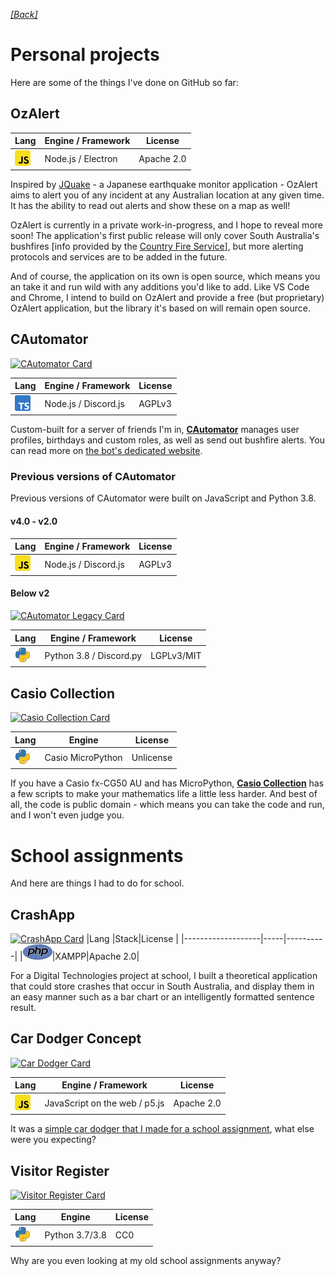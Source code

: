 [*[Back]*](README.md)
# Personal projects
Here are some of the things I've done on GitHub so far:
## OzAlert
|Lang                     |Engine / Framework|License   |
|-------------------------|------------------|----------|
|![JavaScript](src/js.png)|Node.js / Electron|Apache 2.0|

Inspired by [JQuake](https://jquake.net) - a Japanese earthquake monitor application - OzAlert aims to alert you of any incident at any Australian location at any given time. It has the ability to read out alerts and show these on a map as well!

OzAlert is currently in a private work-in-progress, and I hope to reveal more soon! The application's first public release will only cover South Australia's bushfires [info provided by the [Country Fire Service](https://cfs.sa.gov.au)], but more alerting protocols and services are to be added in the future.

And of course, the application on its own is open source, which means you an take it and run wild with any additions you'd like to add. Like VS Code and Chrome, I intend to build on OzAlert and provide a free (but proprietary) OzAlert application, but the library it's based on will remain open source.

## CAutomator
[![CAutomator Card](https://github-readme-stats.vercel.app/api/pin/?username=Hyperfresh&repo=CAutomator)](https://github.com/Hyperfresh/CAutomator)

|Lang                     |Engine / Framework  |License|
|-------------------------|--------------------|-------|
|![TypeScript](src/ts.png)|Node.js / Discord.js|AGPLv3 |

Custom-built for a server of friends I'm in, [**CAutomator**](https://github.com/Hyperfresh/CAutomator) manages user profiles, birthdays and custom roles, as well as send out bushfire alerts. You can read more on [the bot's dedicated website](https://hyperfresh.github.io/CAutomator). 
### Previous versions of CAutomator
Previous versions of CAutomator were built on JavaScript and Python 3.8.
#### v4.0 - v2.0
|Lang                     |Engine / Framework  |License|
|-------------------------|--------------------|-------|
|![JavaScript](src/js.png)|Node.js / Discord.js|AGPLv3 |

#### Below v2
[![CAutomator Legacy Card](https://github-readme-stats.vercel.app/api/pin/?username=Hyperfresh&repo=CAutomator-Legacy)](https://github.com/Hyperfresh/CAutomator-Legacy)

|Lang                 |Engine / Framework     |License   |
|---------------------|-----------------------|----------|
|![Python](src/py.png)|Python 3.8 / Discord.py|LGPLv3/MIT|

## Casio Collection
[![Casio Collection Card](https://github-readme-stats.vercel.app/api/pin/?username=Hyperfresh&repo=Casio-Collection)](https://github.com/Hyperfresh/Casio-Collection)

|Lang                 |Engine           |License  |
|---------------------|-----------------|---------|
|![Python](src/py.png)|Casio MicroPython|Unlicense|

If you have a Casio fx-CG50 AU and has MicroPython, [**Casio Collection**](https://github.com/Hyperfresh/Casio-Collection) has a few scripts to make your mathematics life a little less harder. And best of all, the code is public domain - which means you can take the code and run, and I won't even judge you.

# School assignments
And here are things I had to do for school.

## CrashApp
[![CrashApp Card](https://github-readme-stats.vercel.app/api/pin/?username=Hyperfresh&repo=CrashApp)](https://github.com/Hyperfresh/CrashApp)
|Lang               |Stack|License   |
|-------------------|-----|----------|
|![PHP](src/php.png)|XAMPP|Apache 2.0|

For a Digital Technologies project at school, I built a theoretical application that could store crashes that occur in South Australia, and display them in an easy manner such as a bar chart or an intelligently formatted sentence result.

## Car Dodger Concept
[![Car Dodger Card](https://github-readme-stats.vercel.app/api/pin/?username=Hyperfresh&repo=Car-Dodger-Concept)](https://github.com/Hyperfresh/Car-Dodger-Concept)

|Lang                     |Engine / Framework           |License   |
|-------------------------|-----------------------------|----------|
|![JavaScript](src/js.png)|JavaScript on the web / p5.js|Apache 2.0|

It was a [simple car dodger that I made for a school assignment](https://github.com/Hyperfresh/Car-Dodger-Concept), what else were you expecting?

## Visitor Register
[![Visitor Register Card](https://github-readme-stats.vercel.app/api/pin/?username=Hyperfresh&repo=VisitorCode)](https://github.com/Hyperfresh/VisitorCode)

|Lang                 |Engine        |License|
|---------------------|--------------|-------|
|![Python](src/py.png)|Python 3.7/3.8|CC0    |

Why are you even looking at my old school assignments anyway?
